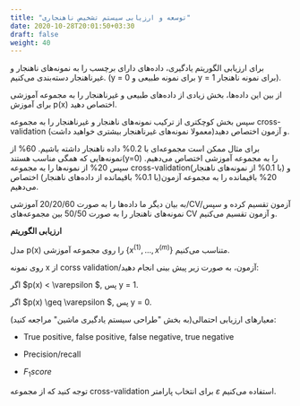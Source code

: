 ```yaml
---
title: "توسعه و ارزیابی سیستم تشخیص ناهنجاری"
date: 2020-10-28T20:01:50+03:30
draft: false
weight: 40
---
```



برای ارزیابی الگوریتم یادگیری، داده‌های دارای برچسب را به نمونه‌های ناهنجار و غیرناهنجار دسته‌بندی می‌کنیم. (y = 0 برای نمونه طبیعی و y = 1 برای نمونه ناهنجار).


از بین این داده‌ها، بخش زیادی از داده‌های طبیعی و غیرناهنجار را به مجموعه آموزشی برای آموزش p(x) اختصاص دهید.

سپس بخش کوچکتری از ترکیب نمونه‌های ناهنجار و غیرناهنجار را به مجموعه cross-validation و آزمون اختصاص دهید(معمولا نمونه‌های غیرناهنجار بیشتری خواهید داشت).

برای مثال ممکن است مجموعه‌ای با 0.2% داده ناهنجار داشته باشیم. 60% از نمونه‌هایی که همگی مناسب هستند(y=0) را به مجموعه آموزشی اختصاص می‌دهیم. سپس 20% از نمونه‌ها را به مجموعه cross-validation(با 0.1% از نمونه‌های ناهنجار) و 20% باقیمانده را به مجموعه آزمون(با 0.1% باقیمانده از داده‌های ناهنجار) اختصاص می‌دهیم.

به بیان دیگر ما داده‌ها را به صورت 20/20/60 آموزشی/CV/آزمون تقسیم کرده و سپس نمونه‌های ناهنجار را به صورت 50/50 بین ‌مجموعه‌های CV و آزمون تقسیم می‌کنیم.

**ارزیابی الگوریتم**

مدل p(x) را روی مجموعه آموزشی {$x^{(1)},...,x^{(m)}$} متناسب می‌کنیم.

روی نمونه x از corss validation/آزمون، به صورت زیر پیش‌ بینی انجام دهید:

اگر $p(x) < \varepsilon $, پس y = 1.

اگر $p(x) \geq \varepsilon $, پس y = 0.

معیارهای ارزیابی احتمالی(به بخش "طراحی سیستم یادگیری ماشین" مراجعه کنید):

- True positive, false positive, false negative, true negative

- Precision/recall

- $F_{1} score$

توجه کنید که از مجموعه cross-validation برای انتخاب پارامتر $\varepsilon$ استفاده می‌کنیم.